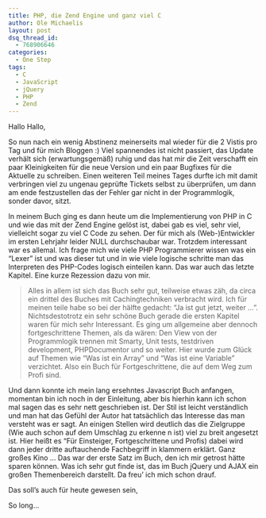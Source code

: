 ```yaml
---
title: PHP, die Zend Engine und ganz viel C
author: Ole Michaelis
layout: post
dsq_thread_id:
  - 768906646
categories:
  - One Step
tags:
  - C
  - JavaScript
  - jQuery
  - PHP
  - Zend
---
```


Hallo Hallo,

So nun nach ein wenig Abstinenz meinerseits mal wieder für die 2 Vistis pro Tag und für mich Bloggen :) Viel spannendes ist nicht passiert, das Update verhält sich (erwartungsgemäß) ruhig und das hat mir die Zeit verschafft ein paar Kleinigkeiten für die neue Version und ein paar Bugfixes für die Aktuelle zu schreiben. Einen weiteren Teil meines Tages durfte ich mit damit verbringen viel zu ungenau geprüfte Tickets selbst zu überprüfen, um dann am ende festzustellen das der Fehler gar nicht in der Programmlogik, sonder davor, sitzt.

In meinem Buch ging es dann heute um die Implementierung von PHP in C und wie das mit der Zend Engine gelöst ist, dabei gab es viel, sehr viel, vielleicht sogar zu viel C Code zu sehen. Der für mich als (Web-)Entwickler im ersten Lehrjahr leider NULL durchschaubar war. Trotzdem interessant war es allemal. Ich frage mich wie viele PHP Programmierer wissen was ein “Lexer” ist und was dieser tut und in wie viele logische schritte man das Interpreten des PHP-Codes logisch einteilen kann. Das war auch das letzte Kapitel. Eine kurze Rezession dazu von mir.

> Alles in allem ist sich das Buch sehr gut, teilweise etwas zäh, da circa ein drittel des Buches mit Cachingtechniken verbracht wird. Ich für meinen teile habe so bei der hälfte gedacht: “Ja ist gut jetzt, weiter …”. Nichtsdestotrotz ein sehr schöne Buch gerade die ersten Kapitel waren für mich sehr Interessant. Es ging um allgemeine aber dennoch fortgeschrittene Themen, als da wären: Den View von der Programmlogik trennen mit Smarty, Unit tests, testdriven development, PHPDocumentor und so weiter. Hier wurde zum Glück auf Themen wie “Was ist ein Array” und “Was ist eine Variable” verzichtet. Also ein Buch für Fortgeschrittene, die auf dem Weg zum Profi sind.

Und dann konnte ich mein lang ersehntes Javascript Buch anfangen, momentan bin ich noch in der Einleitung, aber bis hierhin kann ich schon mal sagen das es sehr nett geschrieben ist. Der Stil ist leicht verständlich und man hat das Gefühl der Autor hat tatsächlich das Interesse das man versteht was er sagt. An einigen Stellen wird deutlich das die Zielgruppe (Wie auch schon auf dem Umschlag zu erkenne n ist) viel zu breit angesetzt ist. Hier heißt es “Für Einsteiger, Fortgeschrittene und Profis) dabei wird dann jeder dritte auftauchende Fachbegriff in klammern erklärt. Ganz großes Kino … Das war der erste Satz im Buch, den ich mir getrost hätte sparen können. Was ich sehr gut finde ist, das im Buch jQuery und AJAX ein großen Themenbereich darstellt. Da freu’ ich mich schon drauf.

Das soll’s auch für heute gewesen sein,

So long…